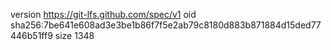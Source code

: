 version https://git-lfs.github.com/spec/v1
oid sha256:7be641e608ad3e3be1b86f7f5e2ab79c8180d883b871884d15ded77446b51ff9
size 1348
